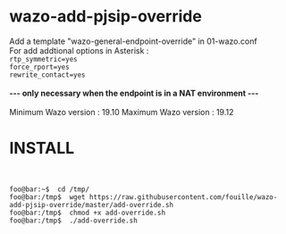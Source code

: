 # wazo-add-pjsip-override
Add a template "wazo-general-endpoint-override" in 01-wazo.conf<br>
For add addtional options in Asterisk :<br>
<code>rtp_symmetric=yes</code> <br>
<code>force_rport=yes</code> <br>
<code>rewrite_contact=yes</code> <br>
<br>
<b>--- only necessary when the endpoint is in a NAT environment ---<br></b>
<br>
Minimum Wazo version : 19.10
Maximum Wazo version : 19.12

# INSTALL<br>
<br>

```console
foo@bar:~$  cd /tmp/
foo@bar:/tmp$  wget https://raw.githubusercontent.com/fouille/wazo-add-pjsip-override/master/add-override.sh
foo@bar:/tmp$  chmod +x add-override.sh
foo@bar:/tmp$  ./add-override.sh
```

